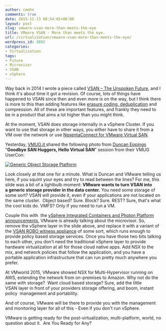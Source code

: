 ```yaml
---
author: cmohn
comments: true
date: 2015-11-13 08:54:01+00:00
layout: post
slug: vmware-vsan-more-than-meets-the-eye
title: VMware VSAN - More than meets the eye.
url: /virtualization/vmware-vsan-more-than-meets-the-eye/
wordpress_id: 3892
categories:
- Virtualization
tags:
- Future
- Microvisor
- VSAN
- vSphere
---
```


Way back in 2014 I wrote a piece called [VSAN – The Unspoken Future](http://vninja.net/virtualization/vsan-unspoken-future/), and I think it's about time it got a revision. Of course, lots of things have happened to VSAN since then and even more is on the way, but I think there is more to this than adding features like [erasure coding, deduplication](http://www.yellow-bricks.com/2015/09/01/virtual-san-beta-coming-up-with-dedupe-and-erasure-coding/) and compression. All of these are important features, and frankly they need to be in a product that aims a lot higher than you might think.

<!--more-->


At the moment, VSAN does storage internally in a vSphere Cluster. If you want to use that storage in other ways, you either have to share it from a VM over the network or use [NexentaConnect for VMware Virtual SAN](https://nexenta.com/products/nexentaconnect/nexentaconnect-vsan).

Yesterday, [VMUG.it ](https://twitter.com/vmugit/status/664759077059371009)shared the following photo from [Duncan Eppings](http://twiitter.com/DuncanYB) "**Goodbye SAN Huggers, Hello Virtual SAN**" session from their VMUG UserCon:

[![Generic Object Storage Platform](http://vninja.net/wordpress/wp-content/uploads/2015/11/CTmy15VWwAAY8Y9.jpg-large-1024x576.jpeg)](http://vninja.net/wordpress/wp-content/uploads/2015/11/CTmy15VWwAAY8Y9.jpg-large.jpeg)

Look closely at that one for a minute. What is Duncan and VMware telling us here, if you squint your eyes and try to read between the lines? For me, this slide was a bit of a lightbulb moment: **VMware wants to turn VSAN into a generic storage provider in the data center.**
You need some storage of some sort? VSAN will provide it, even if your applications are not located on the same cluster.  Object based? Sure. Block? Sure. REST? Sure, that's what the cool kids do. VMFS? Only if you need to run a VM.

Couple this with  the [vSphere Integrated Containers and Photon Platform announcements](http://www.vmware.com/radius/vmworld-2015-the-end-of-the-beginning-lets-go/), VMware is already talking about the microvisor. So, remove the vSphere layer in the slide above, and replace it with a variant of the [VSAN ROBO witness appliance](http://cormachogan.com/2015/09/11/a-closer-look-at-the-vsan-witness-appliance/) of some sort, which runs enough to provide policy based storage services. Once you have those two bits talking to each other, you don't need the traditional vSphere layer to provide hardware virtualization at all for those cloud native apps. Add NSX to the mix, and network policies that follow the application, and you have a portable application infrastructure that can run pretty much anywhere you prefer.

At VMworld 2015, VMware showed NSX for Multi-Hypervisor running on AWS, extending the network from on-premises to Amazon. Why not do the same with storage?  Want cloud based storage? Sure, add the little VSAN layer in front of your providers storage offering, and boom, instant policy  management and portability.

And of course, VMware will be there to provide you with the management and monitoring layer for all of this - Even if you don't run vSphere.

VMware is getting ready for the post-virtualization, multi-platform, world, no question about it.  Are You Ready for Any?
